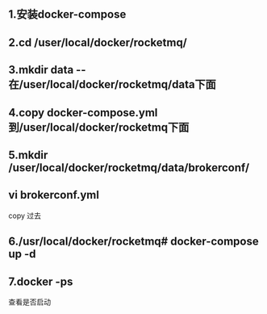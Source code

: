 ## 1.安装docker-compose
## 2.cd /user/local/docker/rocketmq/
## 3.mkdir data -- 在/user/local/docker/rocketmq/data下面
## 4.copy docker-compose.yml到/user/local/docker/rocketmq下面
## 5.mkdir  /user/local/docker/rocketmq/data/brokerconf/
## vi brokerconf.yml
copy 过去
## 6./usr/local/docker/rocketmq# docker-compose up -d
## 7.docker -ps
查看是否启动

